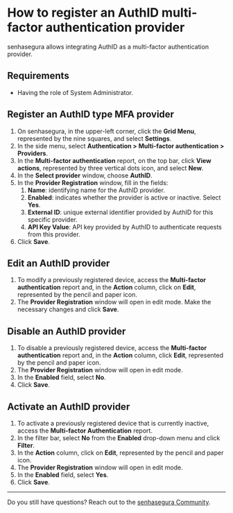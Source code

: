 # How to register an AuthID multi-factor authentication provider

senhasegura allows integrating AuthID as a multi-factor authentication provider.

## Requirements

* Having the role of System Administrator.

## Register an AuthID type MFA provider

1. On senhasegura, in the upper-left corner, click the **Grid Menu**, represented by the nine squares, and select **Settings**.  
2. In the side menu, select **Authentication \> Multi-factor authentication \> Providers**.  
3. In the **Multi-factor authentication** report, on the top bar, click **View actions**, represented by three vertical dots icon, and select **New**.  
4. In the **Select provider** window, choose **AuthID**.  
5. In the **Provider Registration** window, fill in the fields:  
   1. **Name**: identifying name for the AuthID provider.  
   2. **Enabled**: indicates whether the provider is active or inactive. Select **Yes**.  
   3. **External ID**: unique external identifier provided by AuthID for this specific provider.  
   4. **API Key Value**: API key provided by AuthID to authenticate requests from this provider.  
6. Click **Save**.

## Edit an AuthID provider

1. To modify a previously registered device, access the **Multi-factor authentication** report and, in the **Action** column, click on **Edit**, represented by the pencil and paper icon.  
2. The **Provider Registration** window will open in edit mode. Make the necessary changes and click **Save**.

## Disable an AuthID provider

1. To disable a previously registered device, access the **Multi-factor authentication** report and, in the **Action** column, click **Edit**, represented by the pencil and paper icon.  
2. The **Provider Registration** window will open in edit mode.  
3. In the **Enabled** field, select **No**.  
4. Click **Save**.

## Activate an AuthID provider

1. To activate a previously registered device that is currently inactive, access the **Multi-factor Authentication** report.  
2. In the filter bar, select **No** from the **Enabled** drop-down menu and click **Filter**.  
3. In the **Action** column, click on **Edit**, represented by the pencil and paper icon.  
4. The **Provider Registration** window will open in edit mode.  
5. In the **Enabled** field, select **Yes**.  
6. Click **Save**.

---

Do you still have questions? Reach out to the [senhasegura Community](https://community.senhasegura.io/).